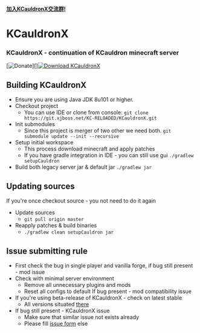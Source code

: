 **[加入KCauldronX交流群!](https://jq.qq.com/?_wv=1027&k=4BEK1SI)**
# KCauldronX
### KCauldronX - continuation of KCauldron minecraft server
[![Donate][donate_img]][][![Download KCauldronX][download_img]][download_url]

## Building KCauldronX
* Ensure you are using Java JDK 8u101 or higher.
* Checkout project
  * You can use IDE or clone from console:
  `git clone https://git.xjboss.net/KC-RELOADED/KCauldronX.git`
* Init submodules
  * Since this project is merger of two other we need both.
  `git submodule update --init --recursive`
* Setup initial workspace
  * This process download minecraft and apply patches
  * If you have gradle integration in IDE - you can still use gui
  `./gradlew setupCauldron`
* Build both legacy server jar & default jar
  `./gradlew jar`

## Updating sources
If you're once checkout source - you not need to do it again
* Update sources
  * `git pull origin master`
* Reapply patches & build binaries
  * `./gradlew clean setupCauldron jar`


## Issue submitting rule
* First check the bug in single player and vanilla forge, if bug still present - mod issue
* Check with minimal server environment
  * Remove all unnecessary plugins and mods
  * Reset all configs to default
  If bug present - mod compatibility issue
* If you're using beta-release of KCauldronX - check on latest stable
  * All versions situated [there](https://ci.xjboss.net/job/KCauldronX/)
* If bug still present - KCauldronX issue
  * Make sure that similar issue not exists already
  * Please fill [issue form](https://git.xjboss.net/KC-RELOADED/KCauldronX/issues/new) else

[donate_img]: https://prok.pw/donate.png
[download_url]: https://ci.xjboss.net/job/KCauldronX/
[download_img]: https://prok.pw/download.png